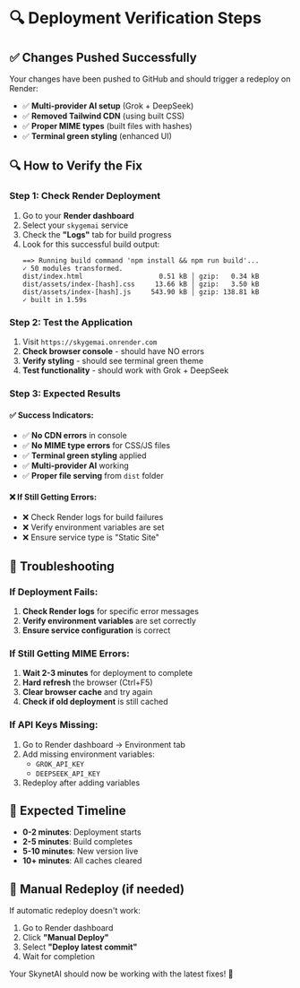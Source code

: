 # 🔍 Deployment Verification Steps

## ✅ **Changes Pushed Successfully**

Your changes have been pushed to GitHub and should trigger a redeploy on Render:
- ✅ **Multi-provider AI setup** (Grok + DeepSeek)
- ✅ **Removed Tailwind CDN** (using built CSS)
- ✅ **Proper MIME types** (built files with hashes)
- ✅ **Terminal green styling** (enhanced UI)

## 🔍 **How to Verify the Fix**

### **Step 1: Check Render Deployment**
1. Go to your **Render dashboard**
2. Select your `skygemai` service
3. Check the **"Logs"** tab for build progress
4. Look for this successful build output:
   ```
   ==> Running build command 'npm install && npm run build'...
   ✓ 50 modules transformed.
   dist/index.html                   0.51 kB │ gzip:   0.34 kB
   dist/assets/index-[hash].css     13.66 kB │ gzip:   3.50 kB
   dist/assets/index-[hash].js     543.90 kB │ gzip: 138.81 kB
   ✓ built in 1.59s
   ```

### **Step 2: Test the Application**
1. Visit `https://skygemai.onrender.com`
2. **Check browser console** - should have NO errors
3. **Verify styling** - should see terminal green theme
4. **Test functionality** - should work with Grok + DeepSeek

### **Step 3: Expected Results**

#### **✅ Success Indicators:**
- ✅ **No CDN errors** in console
- ✅ **No MIME type errors** for CSS/JS files
- ✅ **Terminal green styling** applied
- ✅ **Multi-provider AI** working
- ✅ **Proper file serving** from `dist` folder

#### **❌ If Still Getting Errors:**
- ❌ Check Render logs for build failures
- ❌ Verify environment variables are set
- ❌ Ensure service type is "Static Site"

## 🚨 **Troubleshooting**

### **If Deployment Fails:**
1. **Check Render logs** for specific error messages
2. **Verify environment variables** are set correctly
3. **Ensure service configuration** is correct

### **If Still Getting MIME Errors:**
1. **Wait 2-3 minutes** for deployment to complete
2. **Hard refresh** the browser (Ctrl+F5)
3. **Clear browser cache** and try again
4. **Check if old deployment** is still cached

### **If API Keys Missing:**
1. Go to Render dashboard → Environment tab
2. Add missing environment variables:
   - `GROK_API_KEY`
   - `DEEPSEEK_API_KEY`
3. Redeploy after adding variables

## 🎯 **Expected Timeline**

- **0-2 minutes**: Deployment starts
- **2-5 minutes**: Build completes
- **5-10 minutes**: New version live
- **10+ minutes**: All caches cleared

## 🔧 **Manual Redeploy (if needed)**

If automatic redeploy doesn't work:
1. Go to Render dashboard
2. Click **"Manual Deploy"**
3. Select **"Deploy latest commit"**
4. Wait for completion

Your SkynetAI should now be working with the latest fixes! 🚀 